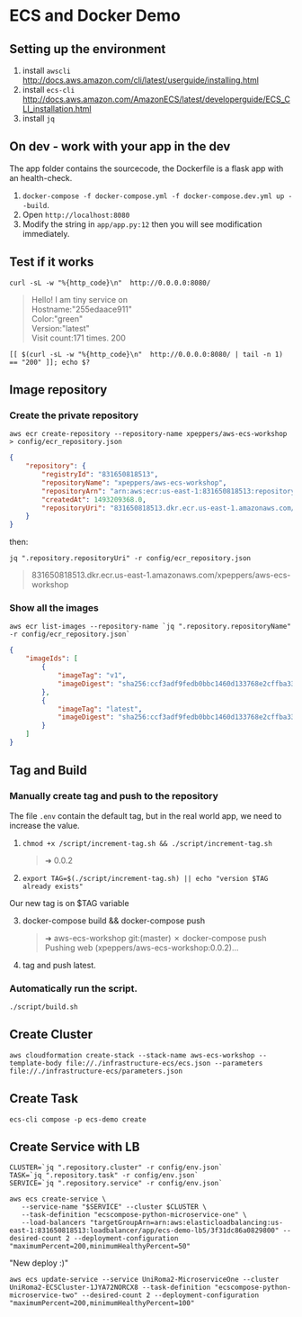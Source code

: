 # ECS and Docker Demo

## Setting up the environment

1. install `awscli` http://docs.aws.amazon.com/cli/latest/userguide/installing.html
2. install `ecs-cli` http://docs.aws.amazon.com/AmazonECS/latest/developerguide/ECS_CLI_installation.html
3. install `jq` 

## On dev - work with your app in the dev

The app folder contains the sourcecode, the Dockerfile is a flask app with an health-check.

1. `docker-compose -f docker-compose.yml -f docker-compose.dev.yml up --build`.
2. Open `http://localhost:8080`
3. Modify the string in `app/app.py:12` then you will see modification immediately.

## Test if it works

`curl -sL -w "%{http_code}\n"  http://0.0.0.0:8080/`

> Hello! I am tiny service on <br> Hostname:"255edaace911"<br> Color:"green"<br> Version:"latest"<br> Visit count:171 times.
> 200

`[[ $(curl -sL -w "%{http_code}\n"  http://0.0.0.0:8080/ | tail -n 1) == "200" ]]; echo $?`

## Image repository

### Create the private repository 

`aws ecr create-repository --repository-name xpeppers/aws-ecs-workshop > config/ecr_repository.json`

``` json
{
    "repository": {
        "registryId": "831650818513",
        "repositoryName": "xpeppers/aws-ecs-workshop",
        "repositoryArn": "arn:aws:ecr:us-east-1:831650818513:repository/xpeppers/aws-ecs-workshop",
        "createdAt": 1493209368.0,
        "repositoryUri": "831650818513.dkr.ecr.us-east-1.amazonaws.com/xpeppers/aws-ecs-workshop"
    }
}
```

then:

```
jq ".repository.repositoryUri" -r config/ecr_repository.json
```

> 831650818513.dkr.ecr.us-east-1.amazonaws.com/xpeppers/aws-ecs-workshop

### Show all the images

```
aws ecr list-images --repository-name `jq ".repository.repositoryName" -r config/ecr_repository.json`

```

``` json
{
    "imageIds": [
        {
            "imageTag": "v1", 
            "imageDigest": "sha256:ccf3adf9fedb0bbc1460d133768e2cffba33e598677ff9373734ecb5d096d882"
        }, 
        {
            "imageTag": "latest", 
            "imageDigest": "sha256:ccf3adf9fedb0bbc1460d133768e2cffba33e598677ff9373734ecb5d096d882"
        }
    ]
}
```

## Tag and Build


### Manually create tag and push to the repository

The file `.env` contain the default tag, but in the real world app, we need to increase the value.

1. `chmod +x /script/increment-tag.sh && ./script/increment-tag.sh`

   > ➜ 0.0.2
   
2. `export TAG=$(./script/increment-tag.sh) || echo "version $TAG already exists"`

Our new tag is on $TAG variable

3. docker-compose build && docker-compose push

   > ➜  aws-ecs-workshop git:(master) ✗ docker-compose push                                                               
     Pushing web (xpeppers/aws-ecs-workshop:0.0.2)...

4. tag and push latest.

### Automatically run the script.

`./script/build.sh`

## Create Cluster

```
aws cloudformation create-stack --stack-name aws-ecs-workshop --template-body file://./infrastructure-ecs/ecs.json --parameters file://./infrastructure-ecs/parameters.json
```

## Create Task

`ecs-cli compose -p ecs-demo create`

## Create Service with LB

```
CLUSTER=`jq ".repository.cluster" -r config/env.json`
TASK=`jq ".repository.task" -r config/env.json`
SERVICE=`jq ".repository.service" -r config/env.json`

aws ecs create-service \
   --service-name "$SERVICE" --cluster $CLUSTER \
   --task-definition "ecscompose-python-microservice-one" \
   --load-balancers "targetGroupArn=arn:aws:elasticloadbalancing:us-east-1:831650818513:loadbalancer/app/ecs-demo-lb5/3f31dc86a0829800" --desired-count 2 --deployment-configuration "maximumPercent=200,minimumHealthyPercent=50"
```

"New deploy :)"

```
aws ecs update-service --service UniRoma2-MicroserviceOne --cluster UniRoma2-ECSCluster-1JYA72NORCX8 --task-definition "ecscompose-python-microservice-two" --desired-count 2 --deployment-configuration "maximumPercent=200,minimumHealthyPercent=100"
```
